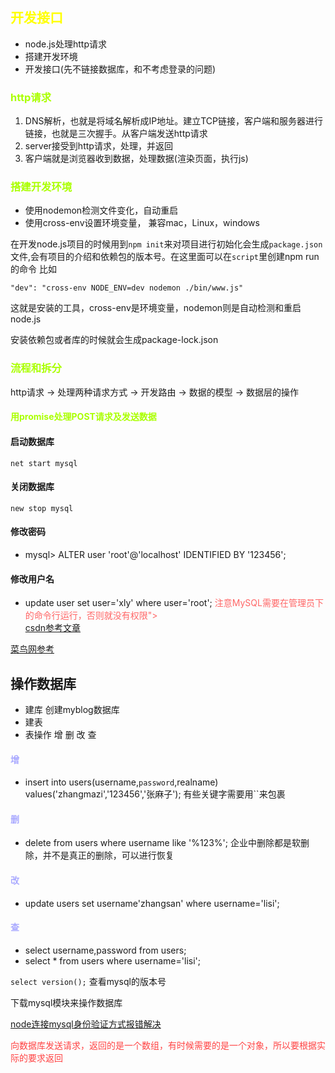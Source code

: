 ## <font color="#ff0">开发接口</font>

* node.js处理http请求
* 搭建开发环境
* 开发接口(先不链接数据库，和不考虑登录的问题)
    
### <font color="#aaff00">http请求</font>

1. DNS解析，也就是将域名解析成IP地址。建立TCP链接，客户端和服务器进行链接，也就是三次握手。从客户端发送http请求
2. server接受到http请求，处理，并返回
3. 客户端就是浏览器收到数据，处理数据(渲染页面，执行js)

### <font color="#aaff00">搭建开发环境</font>
* 使用nodemon检测文件变化，自动重启
* 使用cross-env设置环境变量， 兼容mac，Linux，windows

在开发node.js项目的时候用到`npm init`来对项目进行初始化会生成`package.json`文件,会有项目的介绍和依赖包的版本号。在这里面可以在`script`里创建npm run 的命令
比如
```
"dev": "cross-env NODE_ENV=dev nodemon ./bin/www.js"
```
这就是安装的工具，cross-env是环境变量，nodemon则是自动检测和重启node.js

安装依赖包或者库的时候就会生成package-lock.json
### <font color="#aaff00">流程和拆分</font>
http请求 -> 处理两种请求方式 -> 开发路由 -> 数据的模型 -> 数据层的操作

#### <font color="#aaff00">用promise处理POST请求及发送数据</font>

#### 启动数据库
`net start mysql`
#### 关闭数据库
`new stop mysql`

#### 修改密码
* mysql> ALTER user 'root'@'localhost' IDENTIFIED BY '123456';
#### 修改用户名
* update user set user='xly' where user='root';
<font color="#f66">注意MySQL需要在管理员下的命令行运行，否则就没有权限"></font>    
[csdn参考文章](https://www.cnblogs.com/laumians-notes/p/9069498.html)

[菜鸟网参考](http://www.runoob.com/mysql/mysql-install.html)

## 操作数据库

* 建库
    创建myblog数据库
* 建表
* 表操作
增 删 改 查
#### <font color="#aaf">增</font>
* insert into users(username,`password`,realname) values('zhangmazi','123456','张麻子');
    有些关键字需要用``来包裹
#### <font color="#aaf">删</font>
* delete from users where username like '%123%';
    企业中删除都是软删除，并不是真正的删除，可以进行恢复
#### <font color="#aaf">改</font>
* update users set username'zhangsan' where username='lisi';
#### <font color="#aaf">查</font>
* select username,password from users;
* select * from users where username='lisi';

`select version();`
查看mysql的版本号

下载mysql模块来操作数据库

[node连接mysql身份验证方式报错解决](https://blog.csdn.net/XDMFC/article/details/80263215#commentBox)

<font color="#f44">向数据库发送请求，返回的是一个数组，有时候需要的是一个对象，所以要根据实际的要求返回</font> 